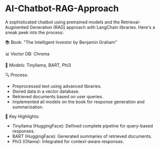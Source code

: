 # AI-Chatbot-RAG-Approach
A sophisticated chatbot using pretrained models and the Retrieval-Augmented Generation (RAG) approach with LangChain libraries. Here's a sneak peek into the process:

📚 Book: "The Intelligent Investor by Benjamin Graham"

📊 Vector DB: Chroma

🤖 Models: Tinyllama, BART, Phi3

🔍 Process:
- Preprocessed text using advanced libraries.
- Stored data in a vector database.
- Retrieved documents based on user queries.
- Implemented all models on the book for response generation and summarization.

🌟 Key Highlights:
- Tinyllama (HuggingFace): Defined complete pipeline for query-based responses.
- BART (HuggingFace): Generated summaries of retrieved documents.
- Phi3 (Ollama): Integrated for context-aware responses.
